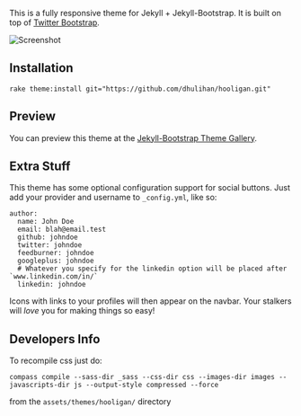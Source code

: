 This is a fully responsive theme for Jekyll + Jekyll-Bootstrap. It is built on top of [Twitter Bootstrap](http://twitter.github.com/bootstrap/).

![Screenshot](https://raw.github.com/dhulihan/hooligan/master/screenshot.png)

## Installation

	rake theme:install git="https://github.com/dhulihan/hooligan.git" 

## Preview

You can preview this theme at the [Jekyll-Bootstrap Theme Gallery](http://themes.jekyllbootstrap.com/preview/hooligan/).

## Extra Stuff
 
This theme has some optional configuration support for social buttons. Just add your provider and username to `_config.yml`, like so:

	author:
	  name: John Doe
	  email: blah@email.test 
	  github: johndoe
	  twitter: johndoe
	  feedburner: johndoe
	  googleplus: johndoe
	  # Whatever you specify for the linkedin option will be placed after `www.linkedin.com/in/`
	  linkedin: johndoe

Icons with links to your profiles will then appear on the navbar. Your stalkers will *love* you for making things so easy!

## Developers Info

To recompile css just do:

	compass compile --sass-dir _sass --css-dir css --images-dir images --javascripts-dir js --output-style compressed --force

from the `assets/themes/hooligan/` directory
